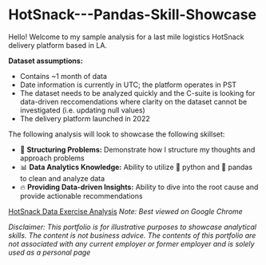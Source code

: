# HotSnack---Pandas-Skill-Showcase
Hello! Welcome to my sample analysis for a last mile logistics HotSnack delivery platform based in LA. <br>

**Dataset assumptions:**
- Contains ~1 month of data
- Date information is currently in UTC; the platform operates in PST 
- The dataset needs to be analyzed quickly and the C-suite is looking for data-driven reccomendations where clarity on the dataset cannot be investigated (i.e. updating null values)
- The delivery platform launched in 2022

The following analysis will look to showcase the following skillset:
- 🎯 **Structuring Problems:** Demonstrate how I structure my thoughts and approach problems 
- 📊 **Data Analytics Knowledge:** Ability to utilize 🐍 python and 🐼 pandas to clean and analyze data
- 🔥 **Providing Data-driven Insights:** Ability to dive into the root cause and provide actionable recommendations 

[HotSnack Data Exercise Analysis](https://github.com/Vibhesh91/SellCollect-Tableau-https://github.com/Vibhesh91/HotSnack---Pandas-Skill-Showcase/blob/803b95a13fa98af30da1e32eb808ed727120eced/HotSnack%20Delivery%20Platform%20Sample%20Analysis.ipynb)
_Note: Best viewed on Google Chrome_

_Disclaimer: This portfolio is for illustrative purposes to showcase analytical skills. The content is not business advice. The contents of this portfolio are not associated with any current employer or former employer and is solely used as a personal page_
